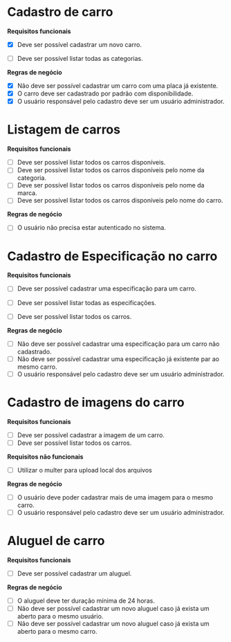 # Cadastro de carro

**Requisitos funcionais**
- [x]  Deve ser possível cadastrar um novo carro.
- [ ]  Deve ser possível listar todas as categorias.


**Regras de negócio**
- [x]  Não deve ser possível cadastrar um carro com uma placa já existente.
- [x]  O carro deve ser cadastrado por padrão com disponibilidade.
- [x]  O usuário responsável pelo cadastro deve ser um usuário administrador.

# Listagem de carros

**Requisitos funcionais**
- [ ]  Deve ser possível listar todos os carros disponíveis.
- [ ]  Deve ser possível listar todos os carros disponíveis pelo nome da categoria.
- [ ]  Deve ser possível listar todos os carros disponíveis pelo nome da marca.
- [ ]  Deve ser possível listar todos os carros disponíveis pelo nome do carro.

**Regras de negócio**
- [ ]  O usuário não precisa estar autenticado no sistema.

# Cadastro de Especificação no carro

**Requisitos funcionais**
- [ ]  Deve ser possível cadastrar uma especificação para um carro.
- [ ]  Deve ser possível listar todas as especificações.
- [ ]  Deve ser possível listar todos os carros.


**Regras de negócio**
- [ ]  Não deve ser possível cadastrar uma especificação para um carro não cadastrado.
- [ ]  Não deve ser possível cadastrar uma especificação já existente par ao mesmo carro.
- [ ]  O usuário responsável pelo cadastro deve ser um usuário administrador.

# Cadastro de imagens do carro

**Requisitos funcionais**
- [ ]  Deve ser possível cadastrar a imagem de um carro.
- [ ]  Deve ser possível listar todos os carros.

**Requisitos não funcionais**
- [ ]  Utilizar o multer para upload local dos arquivos


**Regras de negócio**
- [ ]  O usuário deve poder cadastrar mais de uma imagem para o mesmo carro.
- [ ]  O usuário responsável pelo cadastro deve ser um usuário administrador.

# Aluguel de carro

**Requisitos funcionais**
- [ ]  Deve ser possível cadastrar um aluguel.


**Regras de negócio**
- [ ]  O aluguel deve ter duração mínima de 24 horas.
- [ ]  Não deve ser possível cadastrar um novo aluguel caso já exista um aberto para o mesmo usuário.
- [ ]  Não deve ser possível cadastrar um novo aluguel caso já exista um aberto para o mesmo carro.
